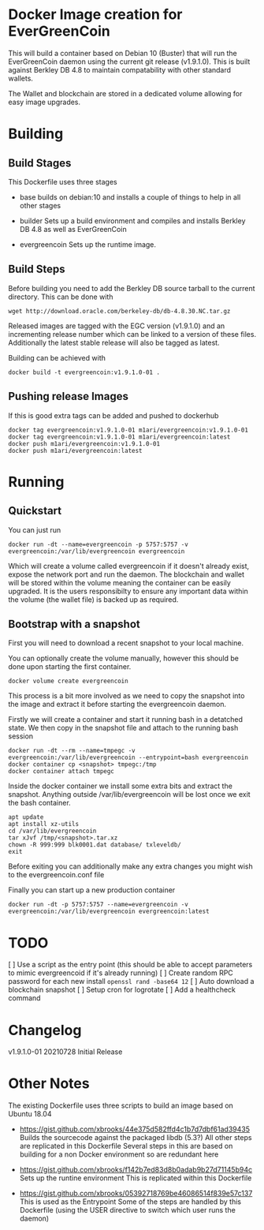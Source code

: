 # Docker Image creation for EverGreenCoin

This will build a container based on Debian 10 (Buster) that will run the EverGreenCoin daemon using the current git release (v1.9.1.0). This is built against Berkley DB 4.8 to maintain compatability with other standard wallets.

The Wallet and blockchain are stored in a dedicated volume allowing for easy image upgrades.

# Building
## Build Stages
This Dockerfile uses three stages
* base
builds on debian:10 and installs a couple of things to help in all other stages

* builder
Sets up a build environment and compiles and installs Berkley DB 4.8 as well as EverGreenCoin

* evergreencoin
Sets up the runtime image.

## Build Steps

Before building you need to add the Berkley DB source tarball to the current directory. This can be done with
```
wget http://download.oracle.com/berkeley-db/db-4.8.30.NC.tar.gz
```

Released images are tagged with the EGC version (v1.9.1.0) and an incrementing release number which can be linked to a version of these files. Additionally the latest stable release will also be tagged as latest.


Building can be achieved with
```
docker build -t evergreencoin:v1.9.1.0-01 .
```

## Pushing release Images

If this is good extra tags can be added and pushed to dockerhub
```
docker tag evergreencoin:v1.9.1.0-01 m1ari/evergreencoin:v1.9.1.0-01 
docker tag evergreencoin:v1.9.1.0-01 m1ari/evergreencoin:latest
docker push m1ari/evergreencoin:v1.9.1.0-01 
docker push m1ari/evergreencoin:latest
```

# Running
## Quickstart

You can just run
```
docker run -dt --name=evergreencoin -p 5757:5757 -v evergreencoin:/var/lib/evergreencoin evergreencoin
```
Which will create a volume called evergreencoin if it doesn't already exist, expose the network port and run the daemon.
The blockchain and wallet will be stored within the volume meaning the container can be easily upgraded. It is the users responsibilty to ensure any important data within the volume (the wallet file) is backed up as required.

## Bootstrap with a snapshot
First you will need to download a recent snapshot to your local machine.

You can optionally create the volume manually, however this should be done upon starting the first container.
```
docker volume create evergreencoin
```
This process is a bit more involved as we need to copy the snapshot into the image and extract it before starting the evergreencoin daemon.

Firstly we will create a container and start it running bash in a detatched state. We then copy in the snapshot file and attach to the running bash session
```
docker run -dt --rm --name=tmpegc -v evergreencoin:/var/lib/evergreencoin --entrypoint=bash evergreencoin
docker container cp <snapshot> tmpegc:/tmp
docker container attach tmpegc
```

Inside the docker container we install some extra bits and extract the snapshot. Anything outside /var/lib/evergreencoin will be lost once we exit the bash container.
```
apt update
apt install xz-utils
cd /var/lib/evergreencoin
tar xJvf /tmp/<snapshot>.tar.xz
chown -R 999:999 blk0001.dat database/ txleveldb/
exit
```
Before exiting you can additionally make any extra changes you might wish to the evergreencoin.conf file

Finally you can start up a new production container
```
docker run -dt -p 5757:5757 --name=evergreencoin -v evergreencoin:/var/lib/evergreencoin evergreencoin:latest

```

# TODO
[ ] Use a script as the entry point (this should be able to accept parameters to mimic evergreencoid if it's already running)
[ ] Create random RPC password for each new install `openssl rand -base64 12`
[ ] Auto download a blockchain snapshot
[ ] Setup cron for logrotate
[ ] Add a healthcheck command

# Changelog
v1.9.1.0-01	20210728	Initial Release


# Other Notes

The existing Dockerfile uses three scripts to build an image based on Ubuntu 18.04
* https://gist.github.com/xbrooks/44e375d582ffd4c1b7d7dbf61ad39435
Builds the sourcecode against the packaged libdb (5.3?)
All other steps are replicated in this Dockerfile
Several steps in this are based on building for a non Docker environment so are redundant here

* https://gist.github.com/xbrooks/f142b7ed83d8b0adab9b27d71145b94c
Sets up the runtine environment
This is replicated within this Dockerfile

* https://gist.github.com/xbrooks/05392718769be46086514f839e57c137
This is used as the Entrypoint
Some of the steps are handled by this Dockerfile (using the USER directive to switch which user runs the daemon)


